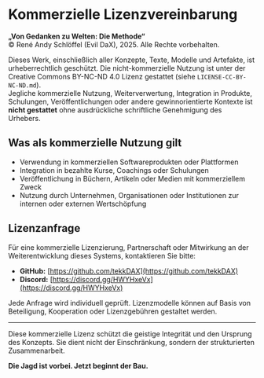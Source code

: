 # Kommerzielle Lizenzvereinbarung

**„Von Gedanken zu Welten: Die Methode“**  
© René Andy Schlöffel (Evil DaX), 2025. Alle Rechte vorbehalten.

Dieses Werk, einschließlich aller Konzepte, Texte, Modelle und Artefakte, ist urheberrechtlich geschützt. Die nicht-kommerzielle Nutzung ist unter der Creative Commons BY-NC-ND 4.0 Lizenz gestattet (siehe `LICENSE-CC-BY-NC-ND.md`).  
Jegliche kommerzielle Nutzung, Weiterverwertung, Integration in Produkte, Schulungen, Veröffentlichungen oder andere gewinnorientierte Kontexte ist **nicht gestattet** ohne ausdrückliche schriftliche Genehmigung des Urhebers.

## Was als kommerzielle Nutzung gilt

- Verwendung in kommerziellen Softwareprodukten oder Plattformen  
- Integration in bezahlte Kurse, Coachings oder Schulungen  
- Veröffentlichung in Büchern, Artikeln oder Medien mit kommerziellem Zweck  
- Nutzung durch Unternehmen, Organisationen oder Institutionen zur internen oder externen Wertschöpfung

## Lizenzanfrage

Für eine kommerzielle Lizenzierung, Partnerschaft oder Mitwirkung an der Weiterentwicklung dieses Systems, kontaktieren Sie bitte:

- **GitHub:** [https://github.com/tekkDAX](https://github.com/tekkDAX)  
- **Discord:** [https://discord.gg/HWYHxeVx](https://discord.gg/HWYHxeVx)

Jede Anfrage wird individuell geprüft. Lizenzmodelle können auf Basis von Beteiligung, Kooperation oder Lizenzgebühren gestaltet werden.

---

Diese kommerzielle Lizenz schützt die geistige Integrität und den Ursprung des Konzepts. Sie dient nicht der Einschränkung, sondern der strukturierten Zusammenarbeit.

**Die Jagd ist vorbei. Jetzt beginnt der Bau.**
